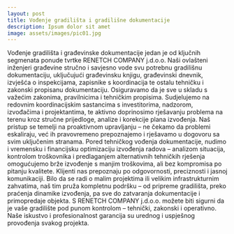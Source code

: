 ```yaml
---
layout: post
title: Vođenje gradilišta i gradilišne dokumentacije
description: Ipsum dolor sit amet
image: assets/images/pic01.jpg
---
```

Vođenje gradilišta i građevinske dokumentacije jedan je od ključnih segmenata ponude tvrtke RENETCH COMPANY j.d.o.o. Naši ovlašteni inženjeri građevine stručno i savjesno vode svu potrebnu gradilišnu dokumentaciju, uključujući građevinsku knjigu, građevinski dnevnik, izvješća o inspekcijama, zapisnike s koordinacija te ostalu tehničku i zakonski propisanu dokumentaciju. Osiguravamo da je sve u skladu s važećim zakonima, pravilnicima i tehničkim propisima. Sudjelujemo na redovnim koordinacijskim sastancima s investitorima, nadzorom, izvođačima i projektantima, te aktivno doprinosimo rješavanju problema na terenu kroz stručne prijedloge, analize i korekcije plana izvođenja. Naš pristup se temelji na proaktivnom upravljanju – ne čekamo da problemi eskaliraju, već ih pravovremeno prepoznajemo i rješavamo u dogovoru sa svim uključenim stranama. Pored tehničkog vođenja dokumentacije, nudimo i vremensku i financijsku optimizaciju izvođenja radova – analizom situacija, kontrolom troškovnika i predlaganjem alternativnih tehničkih rješenja omogućujemo brže izvođenje s manjim troškovima, ali bez kompromisa po pitanju kvalitete. Klijenti nas prepoznaju po odgovornosti, preciznosti i jasnoj komunikaciji. Bilo da se radi o malim projektima ili velikim infrastrukturnim zahvatima, naš tim pruža kompletnu podršku – od pripreme gradilišta, preko praćenja dinamike izvođenja, pa sve do zatvaranja dokumentacije i primopredaje objekta. S RENETCH COMPANY j.d.o.o. možete biti sigurni da je vaše gradilište pod punom kontrolom – tehnički, zakonski i operativno. Naše iskustvo i profesionalnost garancija su urednog i uspješnog provođenja svakog projekta.